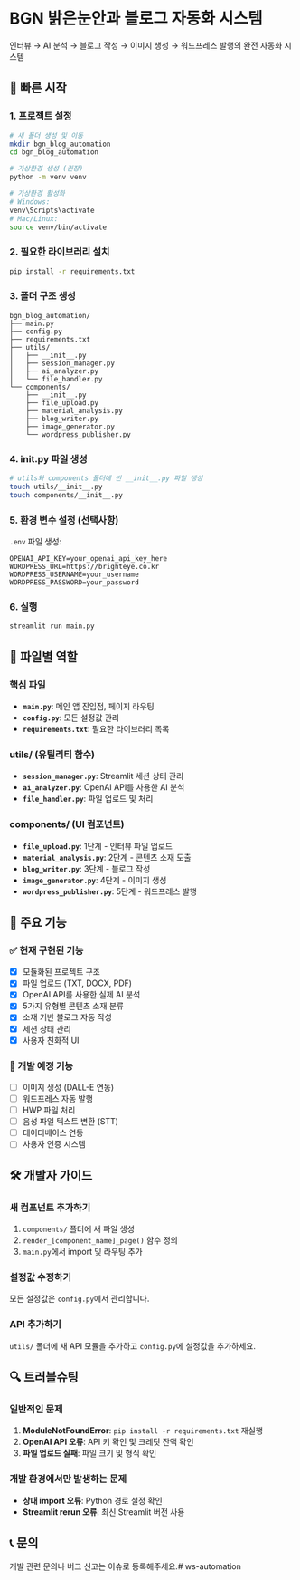 # BGN 밝은눈안과 블로그 자동화 시스템

인터뷰 → AI 분석 → 블로그 작성 → 이미지 생성 → 워드프레스 발행의 완전 자동화 시스템

## 🚀 빠른 시작

### 1. 프로젝트 설정

```bash
# 새 폴더 생성 및 이동
mkdir bgn_blog_automation
cd bgn_blog_automation

# 가상환경 생성 (권장)
python -m venv venv

# 가상환경 활성화
# Windows:
venv\Scripts\activate
# Mac/Linux:
source venv/bin/activate
```

### 2. 필요한 라이브러리 설치

```bash
pip install -r requirements.txt
```

### 3. 폴더 구조 생성

```
bgn_blog_automation/
├── main.py
├── config.py
├── requirements.txt
├── utils/
│   ├── __init__.py
│   ├── session_manager.py
│   ├── ai_analyzer.py
│   └── file_handler.py
└── components/
    ├── __init__.py
    ├── file_upload.py
    ├── material_analysis.py
    ├── blog_writer.py
    ├── image_generator.py
    └── wordpress_publisher.py
```

### 4. __init__.py 파일 생성

```bash
# utils와 components 폴더에 빈 __init__.py 파일 생성
touch utils/__init__.py
touch components/__init__.py
```

### 5. 환경 변수 설정 (선택사항)

`.env` 파일 생성:
```env
OPENAI_API_KEY=your_openai_api_key_here
WORDPRESS_URL=https://brighteye.co.kr
WORDPRESS_USERNAME=your_username
WORDPRESS_PASSWORD=your_password
```

### 6. 실행

```bash
streamlit run main.py
```

## 📁 파일별 역할

### 핵심 파일
- **`main.py`**: 메인 앱 진입점, 페이지 라우팅
- **`config.py`**: 모든 설정값 관리
- **`requirements.txt`**: 필요한 라이브러리 목록

### utils/ (유틸리티 함수)
- **`session_manager.py`**: Streamlit 세션 상태 관리
- **`ai_analyzer.py`**: OpenAI API를 사용한 AI 분석
- **`file_handler.py`**: 파일 업로드 및 처리

### components/ (UI 컴포넌트)
- **`file_upload.py`**: 1단계 - 인터뷰 파일 업로드
- **`material_analysis.py`**: 2단계 - 콘텐츠 소재 도출
- **`blog_writer.py`**: 3단계 - 블로그 작성
- **`image_generator.py`**: 4단계 - 이미지 생성
- **`wordpress_publisher.py`**: 5단계 - 워드프레스 발행

## 🔧 주요 기능

### ✅ 현재 구현된 기능
- [x] 모듈화된 프로젝트 구조
- [x] 파일 업로드 (TXT, DOCX, PDF)
- [x] OpenAI API를 사용한 실제 AI 분석
- [x] 5가지 유형별 콘텐츠 소재 분류
- [x] 소재 기반 블로그 자동 작성
- [x] 세션 상태 관리
- [x] 사용자 친화적 UI

### 🚧 개발 예정 기능
- [ ] 이미지 생성 (DALL-E 연동)
- [ ] 워드프레스 자동 발행
- [ ] HWP 파일 처리
- [ ] 음성 파일 텍스트 변환 (STT)
- [ ] 데이터베이스 연동
- [ ] 사용자 인증 시스템

## 🛠️ 개발자 가이드

### 새 컴포넌트 추가하기

1. `components/` 폴더에 새 파일 생성
2. `render_[component_name]_page()` 함수 정의
3. `main.py`에서 import 및 라우팅 추가

### 설정값 수정하기

모든 설정값은 `config.py`에서 관리합니다.

### API 추가하기

`utils/` 폴더에 새 API 모듈을 추가하고 `config.py`에 설정값을 추가하세요.

## 🔍 트러블슈팅

### 일반적인 문제

1. **ModuleNotFoundError**: `pip install -r requirements.txt` 재실행
2. **OpenAI API 오류**: API 키 확인 및 크레딧 잔액 확인
3. **파일 업로드 실패**: 파일 크기 및 형식 확인

### 개발 환경에서만 발생하는 문제

- **상대 import 오류**: Python 경로 설정 확인
- **Streamlit rerun 오류**: 최신 Streamlit 버전 사용

## 📞 문의

개발 관련 문의나 버그 신고는 이슈로 등록해주세요.#   w s - a u t o m a t i o n  
 